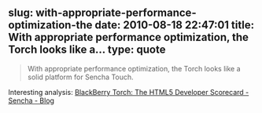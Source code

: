 slug: with-appropriate-performance-optimization-the
date: 2010-08-18 22:47:01
title: With appropriate performance optimization, the Torch looks like a...
type: quote
---

> With appropriate performance optimization, the Torch looks like a solid platform for Sencha Touch.

Interesting analysis: [BlackBerry Torch: The HTML5 Developer Scorecard - Sencha - Blog](http://www.sencha.com/blog/2010/08/18/blackberry-torch-the-html5-developer-scorecard/)

